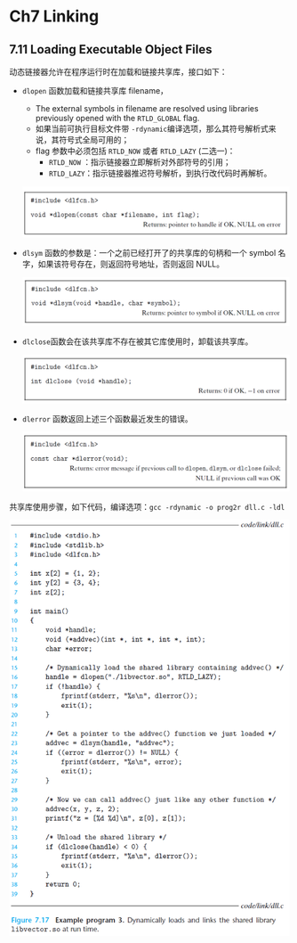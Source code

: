 #  Ch7 Linking

## 7.11 Loading Executable Object Files

动态链接器允许在程序运行时在加载和链接共享库，接口如下：

* `dlopen` 函数加载和链接共享库 filename，

    * The external symbols in filename are resolved using libraries previously opened with the `RTLD_GLOBAL` flag.
    * 如果当前可执行目标文件带  `-rdynamic`编译选项，那么其符号解析式来说，其符号式全局可用的；
    * flag 参数中必须包括 `RTLD_NOW` 或者 `RTLD_LAZY` (二选一)：
        * `RTLD_NOW` ：指示链接器立即解析对外部符号的引用；
        * `RTLD_LAZY`：指示链接器推迟符号解析，到执行改代码时再解析。 

    ![image-20220608214051446](assets/image-20220608214051446.png)

* `dlsym` 函数的参数是：一个之前已经打开了的共享库的句柄和一个 symbol 名字，如果该符号存在，则返回符号地址，否则返回 NULL。

    ![image-20220608214111153](assets/image-20220608214111153.png)

* `dlclose`函数会在该共享库不存在被其它库使用时，卸载该共享库。

    ![image-20220608214123668](assets/image-20220608214123668.png)

* `dlerror` 函数返回上述三个函数最近发生的错误。

    ![image-20220608214132813](assets/image-20220608214132813.png)



共享库使用步骤，如下代码，编译选项：`gcc -rdynamic -o prog2r dll.c -ldl`

![image-20220608215748068](assets/image-20220608215748068.png)

